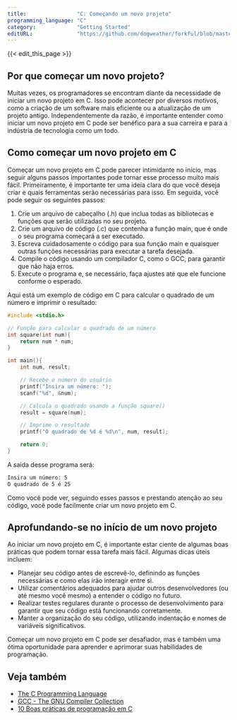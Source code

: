 ```yaml
---
title:                "C: Começando um novo projeto"
programming_language: "C"
category:             "Getting Started"
editURL:              "https://github.com/dogweather/forkful/blob/master/content/pt/c/starting-a-new-project.md"
---
```


{{< edit_this_page >}}

## Por que começar um novo projeto?

Muitas vezes, os programadores se encontram diante da necessidade de iniciar um novo projeto em C. Isso pode acontecer por diversos motivos, como a criação de um software mais eficiente ou a atualização de um projeto antigo. Independentemente da razão, é importante entender como iniciar um novo projeto em C pode ser benéfico para a sua carreira e para a indústria de tecnologia como um todo.

## Como começar um novo projeto em C

Começar um novo projeto em C pode parecer intimidante no início, mas seguir alguns passos importantes pode tornar esse processo muito mais fácil. Primeiramente, é importante ter uma ideia clara do que você deseja criar e quais ferramentas serão necessárias para isso. Em seguida, você pode seguir os seguintes passos:

1. Crie um arquivo de cabeçalho (.h) que inclua todas as bibliotecas e funções que serão utilizadas no seu projeto.
2. Crie um arquivo de código (.c) que contenha a função main, que é onde o seu programa começará a ser executado.
3. Escreva cuidadosamente o código para sua função main e quaisquer outras funções necessárias para executar a tarefa desejada.
4. Compile o código usando um compilador C, como o GCC, para garantir que não haja erros.
5. Execute o programa e, se necessário, faça ajustes até que ele funcione conforme o esperado.

Aqui está um exemplo de código em C para calcular o quadrado de um número e imprimir o resultado:

```C
#include <stdio.h>

// Função para calcular o quadrado de um número
int square(int num){
    return num * num;
}

int main(){
    int num, result;

    // Recebe o número do usuário
    printf("Insira um número: ");
    scanf("%d", &num);

    // Calcula o quadrado usando a função square()
    result = square(num);

    // Imprime o resultado
    printf("O quadrado de %d é %d\n", num, result);

    return 0;
}
```

A saída desse programa será:

```bash
Insira um número: 5
O quadrado de 5 é 25
```

Como você pode ver, seguindo esses passos e prestando atenção ao seu código, você pode facilmente criar um novo projeto em C.

## Aprofundando-se no início de um novo projeto

Ao iniciar um novo projeto em C, é importante estar ciente de algumas boas práticas que podem tornar essa tarefa mais fácil. Algumas dicas úteis incluem:

- Planejar seu código antes de escrevê-lo, definindo as funções necessárias e como elas irão interagir entre si.
- Utilizar comentários adequados para ajudar outros desenvolvedores (ou até mesmo você mesmo) a entender o código no futuro.
- Realizar testes regulares durante o processo de desenvolvimento para garantir que seu código está funcionando corretamente.
- Manter a organização do seu código, utilizando indentação e nomes de variáveis significativos.

Começar um novo projeto em C pode ser desafiador, mas é também uma ótima oportunidade para aprender e aprimorar suas habilidades de programação.

## Veja também

- [The C Programming Language](http://www.cs.cf.ac.uk/Dave/C/node1.html)
- [GCC - The GNU Compiler Collection](https://gcc.gnu.org/)
- [10 Boas práticas de programação em C](https://www.toptal.com/c/dont-get-me-started-with-c)